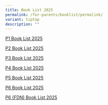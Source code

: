 ```yaml
---
title: Book List 2025
permalink: /for-parents/booklist/permalink/
variant: tiptap
description: ""
---
```

<p><a href="/files/2025_P1.pdf" rel="noopener nofollow" target="_blank">P1 Book List 2025</a>
</p>
<p><a href="/files/2025_P2.pdf" rel="noopener nofollow" target="_blank">P2 Book List 2025</a>
</p>
<p><a href="/files/2025_P3.pdf" rel="noopener nofollow" target="_blank">P3 Book List 2025</a>
</p>
<p><a href="/files/2025_P4.pdf" rel="noopener nofollow" target="_blank">P4 Book List 2025</a>
</p>
<p><a href="/files/2025_P5.pdf" rel="noopener nofollow" target="_blank">P5 Book List 2025</a>
</p>
<p><a href="/files/2025_P6.pdf" rel="noopener nofollow" target="_blank">P6 Book List 2025</a>
</p>
<p><a href="/files/2025_P6__FDN_.pdf" rel="noopener nofollow" target="_blank">P6 (FDN) Book List 2025</a>
</p>
<p></p>
<p></p>